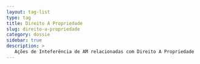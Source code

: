 ```yaml
---
layout: tag-list
type: tag
title: Direito A Propriedade
slug: direito-a-propriedade
category: dossie
sidebar: true
description: >
   Ações de Inteferência de AM relacionadas com Direito A Propriedade
---
```

